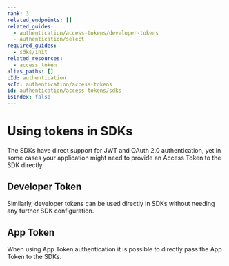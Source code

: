 ```yaml
---
rank: 3
related_endpoints: []
related_guides:
  - authentication/access-tokens/developer-tokens
  - authentication/select
required_guides:
  - sdks/init
related_resources:
  - access_token
alias_paths: []
cId: authentication
scId: authentication/access-tokens
id: authentication/access-tokens/sdks
isIndex: false
---
```


# Using tokens in SDKs

The SDKs have direct support for JWT and OAuth 2.0 authentication, yet in some
cases your application might need to provide an Access Token to the SDK directly.

<Samples id='x_auth' variant='init_with_access_and_refresh_token' >

</Samples>

## Developer Token

Similarly, developer tokens can be used directly in SDKs without needing any
further SDK configuration.

<Samples id='x_auth' variant='init_with_dev_token' >

</Samples>

## App Token

When using App Token authentication it is possible to directly pass the App
Token to the SDKs.

<Samples id='x_auth' variant='init_with_app_token' >

</Samples>
